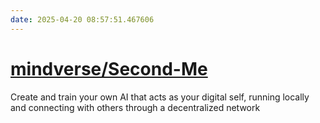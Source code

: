 ```yaml
---
date: 2025-04-20 08:57:51.467606
---
```


# [mindverse/Second-Me](https://github.com/mindverse/Second-Me)

Create and train your own AI that acts as your digital self, running locally and connecting with others through a decentralized network